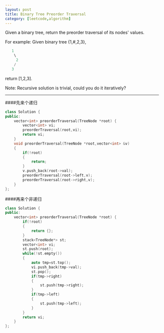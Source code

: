 ```yaml
---
layout: post
title: Binary Tree Preorder Traversal
category: [leetcode,algorithm]
---
```


Given a binary tree, return the preorder traversal of its nodes' values.

For example:
Given binary tree {1,#,2,3},
```c
   1
    \
     2
    /
   3
```
return [1,2,3].

Note: Recursive solution is trivial, could you do it iteratively?

<!--break-->

---

####先来个递归
```c++
class Solution {
public:
    vector<int> preorderTraversal(TreeNode *root) {
        vector<int> vi;
        preorderTraversal(root,vi);
        return vi;
    }
    void preorderTraversal(TreeNode *root,vector<int> &v)
    {
        if(!root)
        {
            return;
        }
        v.push_back(root->val);
        preorderTraversal(root->left,v);
        preorderTraversal(root->right,v);
    }
};
```
####再来个非递归
```c++
class Solution {
public:
    vector<int> preorderTraversal(TreeNode *root) {
        if(!root)
        {
            return {};
        }
        stack<TreeNode*> st;
        vector<int> vi;
        st.push(root);
        while(!st.empty())
        {
            auto tmp=st.top();
            vi.push_back(tmp->val);
            st.pop();
            if(tmp->right)
            {
                st.push(tmp->right);
            }
            if(tmp->left)
            {
                st.push(tmp->left);
            }
        }
        return vi;
    }
};
```
